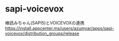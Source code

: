 # sapi-voicevox
棒読みちゃん(SAPI5)とVOICEVOXの連携  
https://install.appcenter.ms/users/azumyar/apps/sapi-voicevox/distribution_groups/release
